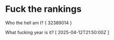 # Fuck the rankings

Who the hell am I?
{ 32389014 }

What fucking year is it?
[ 2025-04-12T21:50:00Z ]
